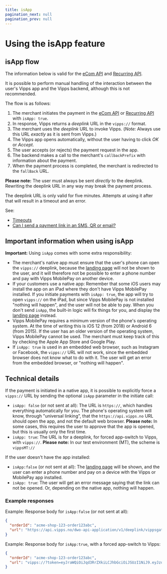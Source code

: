 ```yaml
---
title: isApp
pagination_next: null
pagination_prev: null
---
```


# Using the isApp feature

## isApp flow

The information below is valid for the
[eCom API](https://developer.vippsmobilepay.com/docs/APIs/ecom-api/vipps-ecom-api/#payments-initiated-in-an-app)
and
[Recurring API](https://developer.vippsmobilepay.com/docs/APIs/recurring-api/vipps-recurring-api/#accept-an-agreement).

It is possible to perform manual handling of the interaction between the user's Vipps app and the Vipps backend, although this is not recommended.

The flow is as follows:

1. The merchant initiates the payment in the [eCom API](https://developer.vippsmobilepay.com/docs/APIs/ecom-api/vipps-ecom-api/#payments-initiated-in-an-app)
or
[Recurring API](https://developer.vippsmobilepay.com/docs/APIs/recurring-api/vipps-recurring-api/#accept-an-agreement) with `isApp: true`.
2. In response, Vipps returns a *deeplink* URL in the `vipps://` format.
3. The merchant uses the *deeplink* URL to invoke Vipps. (*Note:* Always use this URL *exactly* as it is sent from Vipps.)
4. The Vipps app opens automatically, without the user having to click *OK* or *Accept*.
5. The user accepts (or rejects) the payment request in the app.
6. The backend makes a call to the merchant's `callbackPrefix` with information about the payment.
7. When the payment process is completed, the merchant is redirected to the `fallBack` URL.

**Please note:** The user must always be sent *directly* to the deeplink.
Rewriting the deeplink URL in any way may break the payment process.

The deeplink URL is only valid for five minutes.
Attempts at using it after that will result in a timeout and an error.

See:

* [Timeouts](timeouts.md)
* [Can I send a payment link in an SMS, QR or email?](reserve-and-capture.md#can-i-send-a-payment-link-in-an-sms-qr-or-email)

## Important information when using isApp

**Important:** Using `isApp` comes with some extra responsibility:

* The merchant's native app must ensure that the user's phone can open the
  `vipps://` deeplink, because the [landing page](landing-page.md)
  will not be shown to the user, and it will therefore not be possible to
  enter a phone number and pay with Vipps MobilePay on another device.
* If your customers use a native app: Remember that some iOS users
  may install the app on an iPad where they don't have Vipps MobilePay installed. If you
  initiate payments with `isApp: true`, the app will try to open `vipps://` on
  the iPad, but since Vipps MobilePay is not installed "nothing will happen", and the user will
  not be able to pay. When you don't send `isApp`, the built-in logic will
  fix things for you, and display the
  [landing page](landing-page.md)
  instead.
* Vipps MobilePay requires a minimum version of the phone's operating system. At the time
  of writing this is iOS 12 (from 2018) or Android 6 (from 2015). If the user
  has an older version of the operating system, Vipps MobilePay cannot be used.
  The merchant must keep track of this by checking the Apple App Store and
  Google Play.
* If `isApp: true` is used in an embedded web browser, such as
  Instagram or Facebook, the `vipps://` URL will not work, since the
  embedded browser does not know what to do with it.
  The user will get an error from the embedded browser, or "nothing will happen".

## Technical details

If the payment is initiated in a native app, it is possible to explicitly force
a `vipps://` URL by sending the optional `isApp` parameter in the initiate call:

* `isApp: false` (or not sent at all): The URL is `https://`, which handles
  everything automatically for you.
  The phone's operating system will know, through "universal linking", that
  the `https://api.vipps.no` URL should open the app, and not the default
  web browser.
  **Please note:** In some cases, this requires the user to approve that
  the app is opened, but this is usually only the first time.
* `isApp: true`: The URL is for a deeplink, for forced app-switch to Vipps, with `vipps://`.
  **Please note:** In our test environment (MT), the scheme is `vippsMT://`

If the user doesn't have the app installed:

* `isApp:false` (or not sent at all): The
   [landing page](landing-page.md)
   will be shown, and the user can enter a phone number and pay on a device
   with the Vipps or MobilePay app installed.
* `isApp: true`: The user will get an error message saying that the link can
  not be opened. Or, depending on the native app, nothing will happen.

### Example responses

Example: Response body for `isApp:false` (or not sent at all):

```json
{
  "orderId": "acme-shop-123-order123abc",
  "url": "https://api.vipps.no/dwo-api-application/v1/deeplink/vippsgateway?v=2&token=eyJraWQiOiJqd3RrZXkiLC <truncated>"
}
```

Example: Response body for `isApp:true`, with a forced app-switch to Vipps:

```json
{
  "orderId": "acme-shop-123-order123abc",
  "url": "vipps://?token=eyJraWQiOiJqd3RrZXkiLCJhbGciOiJSUzI1NiJ9.eyJzdWIiO <truncated>"
}
```

